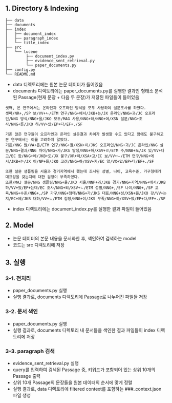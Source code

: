 ## 1. Directory & Indexing

```
├── data
├── documents
├── index
│   ├── document_index
│   ├── paragraph_index
│   └── title_index
├── src
│   └── lucene
│        ├── document_index.py
│        ├── evidence_sent_retrieval.py
│        └── paper_documents.py
├── config.py
└── README.md
```

- data 디렉토리에는 원본 논문 데이터가 들어있음
- documents 디렉토리에는 paper_documents.py를 실행한 결과인 형태소 분석된 Passage(현재 문장 + 다음 두 문장)가 저장된 파일들이 들어있음
```
셋째, 본 연구에서는 온라인과 오프라인 방식을 모두 사용하여 설문조사를 하였다.
셋째/NR+,/SP 보/VV+ㄴ/ETM 연구/NNG+에서/JKB+는/JX 온라인/NNG+과/JC 오프라인/NNG 방식/NNG+을/JKO 모두/MAG 사용/NNG+하/NNG+여/XSN 설문/NNG+조사/NNG+를/JKO 하/VV+았/EP+다/EF+./SF

기존 많은 연구들이 오프라인과 온라인 설문결과 차이가 발생할 수도 있다고 함에도 불구하고 본 연구에서는 이를 고려하지 않았다.
기존/NNG 많/VA+은/ETM 연구/NNG+들/XSN+이/JKS 오프라인/NNG+과/JC 온라인/NNG 설문/NNG+결과/NNG 차이/NNG+가/JKS 발생/NNG+하/XSV+ㄹ/ETM 수/NNB+도/JX 있/VV+다고/EC 함/NNG+에/JKB+도/JX 불구/XR+하/XSA+고/EC 보/VV+ㄴ/ETM 연구/NNG+에서/JKB+는/JX 이/NP+를/JKO 고려/NNG+하/XSV+지/EC 않/VX+았/EP+다/EF+./SF

또한 설문 샘플링을 서울과 경기지역에서 했는데 조사된 성별, 나이, 교육수준, 가구형태가 대표성을 갖는지에 대한 검정이 부족하였다.
또한/MAJ 설문/NNG 샘플링/NNG+을/JKO 서울/NNP+과/JKB 경기/NNG+지역/NNG+에서/JKB 하/VV+었/EP+는데/EC 조사/NNG+되/XSV+ㄴ/ETM 성별/NNG+,/SP 나이/NNG+,/SP 교육/NNG+수준/NNG+,/SP 가구/NNG+형태/NNG+가/JKS 대표/NNG+성/XSN+을/JKO 갖/VV+는지/EC+에/JKB 대하/VV+ㄴ/ETM 검정/NNG+이/JKS 부족/NNG+하/XSV+았/EP+다/EF+./SF
```
- index 디렉토리에는 document_index.py를 실행한 결과 파일이 들어있음

## 2. Model
- 논문 데이터의 본문 내용을 문서화한 후, 색인하여 검색하는 model
- 코드는 src 디렉토리에 저장

## 3. 실행
### 3-1. 전처리
- paper_documents.py 실행
- 실행 결과로, documents 디렉토리에 Passage로 나누어진 파일들 저장
### 3-2. 문서 색인
- paper_documents.py 실행
- 실행 결과로, documents 디렉토리 내 문서들을 색인한 결과 파일들이 index 디렉토리에 저장
### 3-3. paragraph 검색
- evidence_sent_retrieval.py 실행 
- query를 입력하여 검색된 Passage 중, 키워드가 포함되어 있는 상위 10개의 Passage 출력
- 상위 10개 Passage의 문장들을 원본 데이터의 순서에 맞게 정렬
- 실행 결과로, data 디렉토리에 filtered context를 포함하는 ###_context.json 파일 생성
